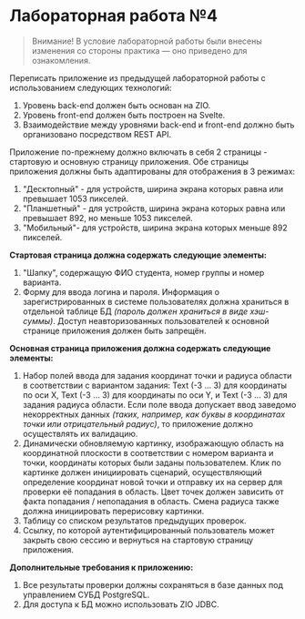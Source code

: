 # Лабораторная работа №4

> Внимание! В условие лабораторной работы были внесены изменения со стороны практика — оно приведено для ознакомления. 

Переписать приложение из предыдущей лабораторной работы с использованием следующих технологий:

1. Уровень back-end должен быть основан на ZIO.
2. Уровень front-end должен быть построен на Svelte.
3. Взаимодействие между уровнями back-end и front-end должно быть организовано посредством REST API.

Приложение по-прежнему должно включать в себя 2 страницы - стартовую и основную страницу приложения. Обе страницы приложения должны быть адаптированы для отображения в 3 режимах:

1. "Десктопный" - для устройств, ширина экрана которых равна или превышает 1053 пикселей.
2. "Планшетный" - для устройств, ширина экрана которых равна или превышает 892, но меньше 1053 пикселей.
3. "Мобильный"- для устройств, ширина экрана которых меньше 892 пикселей.

**Стартовая страница должна содержать следующие элементы:**

1. "Шапку", содержащую ФИО студента, номер группы и номер варианта.
2. Форму для ввода логина и пароля. Информация о зарегистрированных в системе пользователях должна храниться в отдельной таблице БД _(пароль должен храниться в виде хэш-суммы)_. Доступ неавторизованных пользователей к основной странице приложения должен быть запрещён.

**Основная страница приложения должна содержать следующие элементы:**

1. Набор полей ввода для задания координат точки и радиуса области в соответствии с вариантом задания: Text (-3 ... 3) для координаты по оси X, Text (-3 ... 3) для координаты по оси Y, и Text (-3 ... 3) для задания радиуса области. Если поле ввода допускает ввод заведомо некорректных данных _(таких, например, как буквы в координатах точки или отрицательный радиус)_, то приложение должно осуществлять их валидацию.
2. Динамически обновляемую картинку, изображающую область на координатной плоскости в соответствии с номером варианта и точки, координаты которых были заданы пользователем. Клик по картинке должен инициировать сценарий, осуществляющий определение координат новой точки и отправку их на сервер для проверки её попадания в область. Цвет точек должен зависить от факта попадания / непопадания в область. Смена радиуса также должна инициировать перерисовку картинки.
3. Таблицу со списком результатов предыдущих проверок.
4. Ссылку, по которой аутентифицированный пользователь может закрыть свою сессию и вернуться на стартовую страницу приложения.

**Дополнительные требования к приложению:**

1. Все результаты проверки должны сохраняться в базе данных под управлением СУБД PostgreSQL.
2. Для доступа к БД можно использовать ZIO JDBC.
